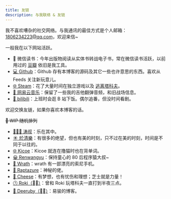```yaml
---
title: 友链
description: 与我联络 & 友链
---
```


我不喜欢嘈杂的社交网络。与我通讯的最佳方式是个人邮箱：1806234223@qq.com，欢迎来信~

一般我在以下网站活跃。

* 📕 微信读书：今年出版物阅读从实体书转战电子书，常在微信读书活跃，以前用过的 [豆瓣](https://www.douban.com/people/lionad/) 依旧是我工具。
* [💻 Github](https://github.com/Lionad-Morotar)：Github 存有本博客的源码及其它一些也许意思的东西。喜欢从 Feeds 关注新玩意儿。
* [🌐 Steam](https://steamcommunity.com/id/Lionad_Guirotar/)：花了大量时间在独立游戏以及 [逃离塔科夫](https://escapefromtarkov.com/)。
* [🎸 网易云音乐](https://music.163.com/#/user/home?id=64236446)：保留了一些我的吉他翻弹音频，和旧战场信息。
* [🍟 bilibili](https://space.bilibili.com/6626299)：上班时会逛 B 站下饭。偶尔追番，但没时间看剧。

欢迎交换友链，如果你喜欢本博客的话。

<del>🚧 WIP 随机排列</del>

* [🧔🏻‍♂️ 涛叔](https://taoshu.in)：乐在其中。
* [☀️ 於清樂](https://thiscute.world/)：有很多的绝望，但也有美的时刻，只不过在美的时刻，时间是不同于以往的。
* [🌐 Kicoe](https://www.kicoe.com/)：Kicoe 就连在撸猫时也在背单词。
* [😀 Renwangyu](https://blog.renwangyu.com/)：保持童心的 80 后程序猿大叔~
* [📱 Wrath](https://wrath.cc)：wrath 有一部漂亮的索尼手机。
* [🎉 Raptazure](https://raptazure.github.io)：神秘的佬。
* [🌻 Cheese](https://blog.youmuwhisper.space/)：有梦想，也有忧伤和理想；芝士就是力量！
* [🕒 Roki（⛓‍💥）](https://blog.weekii.cn/)：曾和 Roki 玩塔科夫一直打到半夜三点。
* [🍺 Deeruby（⛓‍💥）](https://deeruby.com)：易骏的博客。
